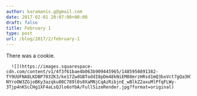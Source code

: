 ```yaml
---
author: karamanis.g@gmail.com
date: 2017-02-01 20:07:00+00:00
draft: false
title: February 1
type: post
url: /blog/2017/2/february-1
---
```


There was a cookie.  


  
      ![](https://images.squarespace-cdn.com/content/v1/4f3f61bae4b063b909445965/1485950891382-TY9UUFNA8LKDBP703ZK3/ke17ZwdGBToddI8pDm48kNiEM88mrzHRsd1mQ3bxVct7gQa3H78H3Y0txjaiv_0fDoOvxcdMmMKkDsyUqMSsMWxHk725yiiHCCLfrh8O1z4YTzHvnKhyp6Da-NYroOW3ZGjoBKy3azqku80C789l0s0XaMNjCqAzRibjnE_wBlkZ2axuMlPfqFLWy-3Tjp4nKScCHg1XF4aLsQJlo6oYbA/FullSizeRender.jpg?format=original)

